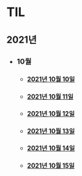 # TIL
## 2021년 
* ### 10월
    *  #### <a href = "2021/10/10.md"> 2021년 10월 10일 </a>
    *  #### <a href = "2021/10/11.md"> 2021년 10월 11일 </a>
    *  #### <a href = "2021/10/12.md"> 2021년 10월 12일 </a>
    *  #### <a href = "2021/10/13.md"> 2021년 10월 13일 </a>
    *  #### <a href = "2021/10/14.md"> 2021년 10월 14일 </a>
    *  #### <a href = "2021/10/15.md"> 2021년 10월 15일 </a>